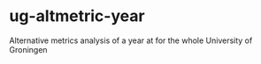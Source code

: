 # ug-altmetric-year
Alternative metrics analysis of a year at for the whole University of Groningen
